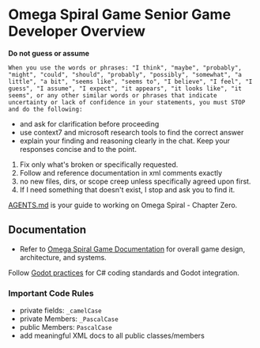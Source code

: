 # Omega Spiral Game Senior Game Developer Overview

**Do not guess or assume**

    When you use the words or phrases: "I think", "maybe", "probably", "might", "could", "should", "probably", "possibly", "somewhat", "a little", "a bit", "seems like", "seems to", "I believe", "I feel", "I guess", "I assume", "I expect", "it appears", "it looks like", "it seems", or any other similar words or phrases that indicate uncertainty or lack of confidence in your statements, you must STOP and do the following: 

- and ask for clarification before proceeding
- use context7 and microsoft research tools to find the correct answer
- explain your finding and reasoning clearly in the chat. Keep your responses concise and to the point.

1. Fix only what's broken or specifically requested.
2. Follow and reference documentation in xml comments exactly
3. no new files, dirs, or scope creep unless specifically agreed upon first.
4. If I need something that doesn't exist, I stop and ask you to find it.

[AGENTS.md](./../AGENTS.md) is your guide to working on Omega Spiral - Chapter Zero.

## Documentation

- Refer to [Omega Spiral Game Documentation](./../docs/) for overall game design, architecture, and systems.

Follow [Godot practices](./../docs/code-guides/complete_godot_c_sharp.rst) for C# coding standards and Godot integration.

### Important Code Rules

- private fields: `_camelCase`
- private Members: `_PascalCase`
- public Members: `PascalCase`
- add meaningful XML docs to all public classes/members
